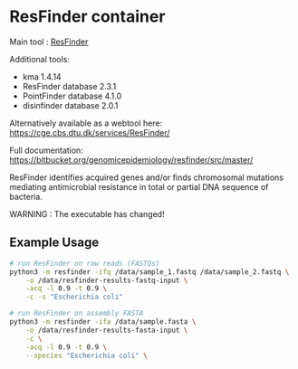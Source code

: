 # ResFinder container

Main tool : [ResFinder](https://bitbucket.org/genomicepidemiology/resfinder/src/master/)

Additional tools:

- kma 1.4.14
- ResFinder database 2.3.1
- PointFinder database 4.1.0
- disinfinder database 2.0.1

Alternatively available as a webtool here: https://cge.cbs.dtu.dk/services/ResFinder/

Full documentation: https://bitbucket.org/genomicepidemiology/resfinder/src/master/

ResFinder identifies acquired genes and/or finds chromosomal mutations mediating antimicrobial resistance in total or partial DNA sequence of bacteria.

WARNING : The executable has changed!

## Example Usage

```bash
# run ResFinder on raw reads (FASTQs)
python3 -m resfinder -ifq /data/sample_1.fastq /data/sample_2.fastq \
    -o /data/resfinder-results-fastq-input \
    -acq -l 0.9 -t 0.9 \
    -c -s "Escherichia coli"

# run ResFinder on assembly FASTA
python3 -m resfinder -ifa /data/sample.fasta \
    -o /data/resfinder-results-fasta-input \
    -c \
    -acq -l 0.9 -t 0.9 \
    --species "Escherichia coli" \
```
